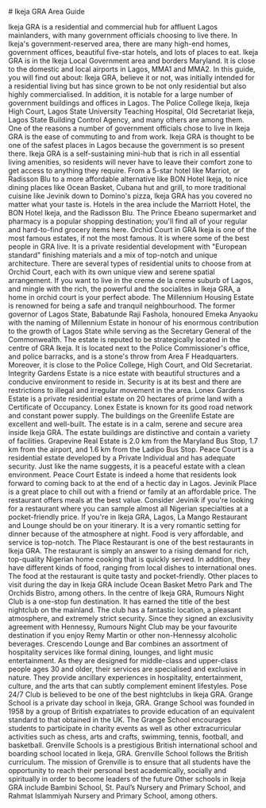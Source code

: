 \# Ikeja GRA Area Guide

Ikeja GRA is a residential and commercial hub for affluent Lagos mainlanders, with many government officials choosing to live there. In Ikeja's government\-reserved area, there are many high\-end homes, government offices, beautiful five\-star hotels, and lots of places to eat. Ikeja GRA is in the Ikeja Local Government area and borders Maryland. It is close to the domestic and local airports in Lagos, MMA1 and MMA2\. In this guide, you will find out about: Ikeja GRA, believe it or not, was initially intended for a residential living but has since grown to be not only residential but also highly commercialised. In addition, it is notable for a large number of government buildings and offices in Lagos. The Police College Ikeja, Ikeja High Court, Lagos State University Teaching Hospital, Old Secretariat Ikeja, Lagos State Building Control Agency, and many others are among them. One of the reasons a number of government officials chose to live in Ikeja GRA is the ease of commuting to and from work. Ikeja GRA is thought to be one of the safest places in Lagos because the government is so present there. Ikeja GRA is a self\-sustaining mini\-hub that is rich in all essential living amenities, so residents will never have to leave their comfort zone to get access to anything they require. From a 5\-star hotel like Marriot, or Radisson Blu to a more affordable alternative like BON Hotel Ikeja, to nice dining places like Ocean Basket, Cubana hut and grill, to more traditional cuisine like Jevinik down to Domino's pizza, Ikeja GRA has you covered no matter what your taste is. Hotels in the area include the Marriott Hotel, the BON Hotel Ikeja, and the Radisson Blu. The Prince Ebeano supermarket and pharmacy is a popular shopping destination; you'll find all of your regular and hard\-to\-find grocery items here. Orchid Court in GRA Ikeja is one of the most famous estates, if not the most famous. It is where some of the best people in GRA live. It is a private residential development with "European standard" finishing materials and a mix of top\-notch and unique architecture. There are several types of residential units to choose from at Orchid Court, each with its own unique view and serene spatial arrangement. If you want to live in the creme de la creme suburb of Lagos, and mingle with the rich, the powerful and the socialites in Ikeja GRA, a home in orchid court is your perfect abode. The Millennium Housing Estate is renowned for being a safe and tranquil neighbourhood. The former governor of Lagos State, Babatunde Raji Fashola, honoured Emeka Anyaoku with the naming of Millennium Estate in honour of his enormous contribution to the growth of Lagos State while serving as the Secretary General of the Commonwealth. The estate is reputed to be strategically located in the centre of GRA Ikeja. It is located next to the Police Commissioner's office, and police barracks, and is a stone's throw from Area F Headquarters. Moreover, it is close to the Police College, High Court, and Old Secretariat. Integrity Gardens Estate is a nice estate with beautiful structures and a conducive environment to reside in. Security is at its best and there are restrictions to illegal and irregular movement in the area. Lonex Gardens Estate is a private residential estate on 20 hectares of prime land with a Certificate of Occupancy. Lonex Estate is known for its good road network and constant power supply. The buildings on the Greenlife Estate are excellent and well\-built. The estate is in a calm, serene and secure area inside Ikeja GRA. The estate buildings are distinctive and contain a variety of facilities. Grapevine Real Estate is 2\.0 km from the Maryland Bus Stop, 1\.7 km from the airport, and 1\.6 km from the Ladipo Bus Stop. Peace Court is a residential estate developed by a Private Individual and has adequate security. Just like the name suggests, it is a peaceful estate with a clean environment. Peace Court Estate is indeed a home that residents look forward to coming back to at the end of a hectic day in Lagos. Jevinik Place is a great place to chill out with a friend or family at an affordable price. The restaurant offers meals at the best value. Consider Jevinik if you're looking for a restaurant where you can sample almost all Nigerian specialties at a pocket\-friendly price. If you're in Ikeja GRA, Lagos, La Mango Restaurant and Lounge should be on your itinerary. It is a very romantic setting for dinner because of the atmosphere at night. Food is very affordable, and service is top\-notch. The Place Restaurant is one of the best restaurants in Ikeja GRA. The restaurant is simply an answer to a rising demand for rich, top\-quality Nigerian home cooking that is quickly served. In addition, they have different kinds of food, ranging from local dishes to international ones. The food at the restaurant is quite tasty and pocket\-friendly. Other places to visit during the day in Ikeja GRA include Ocean Basket Metro Park and The Orchids Bistro, among others. In the centre of Ikeja GRA, Rumours Night Club is a one\-stop fun destination. It has earned the title of the best nightclub on the mainland. The club has a fantastic location, a pleasant atmosphere, and extremely strict security. Since they signed an exclusivity agreement with Hennessy, Rumours Night Club may be your favourite destination if you enjoy Remy Martin or other non\-Hennessy alcoholic beverages. Crescendo Lounge and Bar combines an assortment of hospitality services like formal dining, lounges, and light music entertainment. As they are designed for middle\-class and upper\-class people ages 30 and older, their services are specialised and exclusive in nature. They provide ancillary experiences in hospitality, entertainment, culture, and the arts that can subtly complement eminent lifestyles. Pose 24/7 Club is believed to be one of the best nightclubs in Ikeja GRA. Grange School is a private day school in Ikeja, GRA. Grange School was founded in 1958 by a group of British expatriates to provide education of an equivalent standard to that obtained in the UK. The Grange School encourages students to participate in charity events as well as other extracurricular activities such as chess, arts and crafts, swimming, tennis, football, and basketball. Grenville Schools is a prestigious British international school and boarding school located in Ikeja, GRA. Grenville School follows the British curriculum. The mission of Grenville is to ensure that all students have the opportunity to reach their personal best academically, socially and spiritually in order to become leaders of the future Other schools in Ikeja GRA include Bambini School, St. Paul’s Nursery and Primary School, and Rahmat Islammiyah Nursery and Primary School, among others.